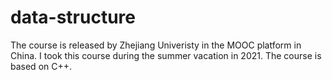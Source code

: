 # data-structure
The course is released by Zhejiang Univeristy in the MOOC platform in China. I took this course during the summer vacation in 2021.
The course is based on C++.
